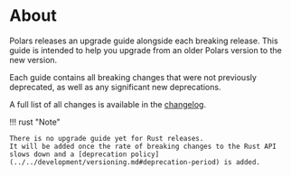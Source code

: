 # About

Polars releases an upgrade guide alongside each breaking release.
This guide is intended to help you upgrade from an older Polars version to the new version.

Each guide contains all breaking changes that were not previously deprecated, as well as any significant new deprecations.

A full list of all changes is available in the [changelog](../changelog.md).

!!! rust "Note"

    There is no upgrade guide yet for Rust releases.
    It will be added once the rate of breaking changes to the Rust API slows down and a [deprecation policy](../../development/versioning.md#deprecation-period) is added.
